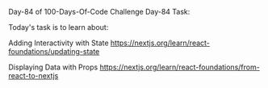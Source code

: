 Day-84 of 100-Days-Of-Code Challenge
Day-84 Task:

Today's task is to learn about:

Adding Interactivity with State
https://nextjs.org/learn/react-foundations/updating-state

Displaying Data with Props
https://nextjs.org/learn/react-foundations/from-react-to-nextjs
